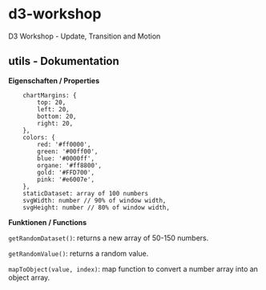 # d3-workshop
D3 Workshop - Update, Transition and Motion 

## utils - Dokumentation
**Eigenschaften / Properties**

        chartMargins: {
            top: 20,
            left: 20,
            bottom: 20,
            right: 20,
        },
        colors: {
            red: '#ff0000',
            green: '#00ff00',
            blue: '#0000ff',
            organe: '#ff8800',
            gold: '#FFD700',
            pink: '#e6007e',
        },
        staticDataset: array of 100 numbers
        svgWidth: number // 90% of window width,
        svgHeight: number // 80% of window width,

**Funktionen / Functions**

``getRandomDataset()``: returns a new array of 50-150 numbers.

``getRandomValue()``: returns a random value.
  
``mapToObject(value, index)``: map function to convert a number array into an object array.
